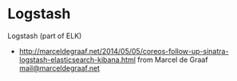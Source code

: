 # Logstash
Logstash (part of ELK) 

* http://marceldegraaf.net/2014/05/05/coreos-follow-up-sinatra-logstash-elasticsearch-kibana.html from Marcel de Graaf <mail@marceldegraaf.net>
